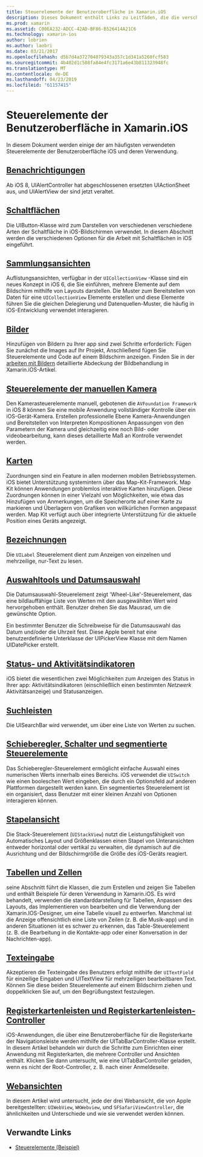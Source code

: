 ```yaml
---
title: Steuerelemente der Benutzeroberfläche in Xamarin.iOS
description: Dieses Dokument enthält Links zu Leitfäden, die die verschiedenen iOS Steuerelemente der Benutzeroberfläche für Xamarin.iOS-Entwickler zu beschreiben. Verknüpfter Inhalt wird erläutert, Warnungen, Schaltflächen, Auflistungsansichten, Bilder, Steuerelemente der manuellen Kamera, Zuordnungen, Bezeichnungen, dateiöffnungs-, datumserkennung und mehr.
ms.prod: xamarin
ms.assetid: C00EA232-ADCC-42AD-BF86-B526414A21C6
ms.technology: xamarin-ios
author: lobrien
ms.author: laobri
ms.date: 03/21/2017
ms.openlocfilehash: d5b7d4a372704079343a357c1d341a5260fcf583
ms.sourcegitcommit: 4b402d1c508fa84e4fc3171a6e43b811323948fc
ms.translationtype: MT
ms.contentlocale: de-DE
ms.lasthandoff: 04/23/2019
ms.locfileid: "61157415"
---
```

# <a name="user-interface-controls-in-xamarinios"></a>Steuerelemente der Benutzeroberfläche in Xamarin.iOS

In diesem Dokument werden einige der am häufigsten verwendeten Steuerelemente der Benutzeroberfläche iOS und deren Verwendung.

## <a name="alertsalertsmd"></a>[Benachrichtigungen](alerts.md)

Ab iOS 8, UIAlertController hat abgeschlossenen ersetzten UIActionSheet aus, und UIAlertView der sind jetzt veraltet.

## <a name="buttonsbuttonsmd"></a>[Schaltflächen](buttons.md)

Die UIButton-Klasse wird zum Darstellen von verschiedenen verschiedene Arten der Schaltfläche in iOS-Bildschirmen verwendet. In diesem Abschnitt werden die verschiedenen Optionen für die Arbeit mit Schaltflächen in iOS eingeführt.

## <a name="collection-viewsuicollectionviewmd"></a>[Sammlungsansichten](uicollectionview.md)

Auflistungsansichten, verfügbar in der `UICollectionView` -Klasse sind ein neues Konzept in iOS 6, die Sie einführen, mehrere Elemente auf dem Bildschirm mithilfe von Layouts darstellen. Die Muster zum Bereitstellen von Daten für eine `UICollectionView` Elemente erstellen und diese Elemente führen Sie die gleichen Delegierung und Datenquellen-Muster, die häufig in iOS-Entwicklung verwendet interagieren.

## <a name="imagesimagemd"></a>[Bilder](image.md)

Hinzufügen von Bildern zu Ihrer app sind zwei Schritte erforderlich: Fügen Sie zunächst die Images auf Ihr Projekt, Anschließend fügen Sie Steuerelemente und Code auf einem Bildschirm anzeigen. Finden Sie in der [arbeiten mit Bildern](~/ios/app-fundamentals/images-icons/index.md) detaillierte Abdeckung der Bildbehandlung in Xamarin.iOS-Artikel.

## <a name="manual-camera-controlsintro-to-manual-camera-controlsmd"></a>[Steuerelemente der manuellen Kamera](intro-to-manual-camera-controls.md)

Den Kamerasteuerelemente manuell, gebotenen die `AVFoundation Framework` in iOS 8 können Sie eine mobile Anwendung vollständiger Kontrolle über ein iOS-Gerät-Kamera. Erstellen professionelle Ebene Kamera-Anwendungen und Bereitstellen von Interpreten Kompositionen Anpassungen von den Parametern der Kamera und gleichzeitig eine noch Bild- oder videobearbeitung, kann dieses detaillierte Maß an Kontrolle verwendet werden.

## <a name="mapsios-mapsindexmd"></a>[Karten](ios-maps/index.md)

Zuordnungen sind ein Feature in allen modernen mobilen Betriebssystemen. iOS bietet Unterstützung systemintern über das Map-Kit-Framework. Map Kit können Anwendungen problemlos interaktive Karten hinzufügen. Diese Zuordnungen können in einer Vielzahl von Möglichkeiten, wie etwa das Hinzufügen von Anmerkungen, um die Speicherorte auf einer Karte zu markieren und Überlagern von Grafiken von willkürlichen Formen angepasst werden. Map Kit verfügt auch über integrierte Unterstützung für die aktuelle Position eines Geräts angezeigt.

## <a name="labelslabelsmd"></a>[Bezeichnungen](labels.md)

Die `UILabel` Steuerelement dient zum Anzeigen von einzelnen und mehrzeilige, nur-Text zu lesen.

## <a name="pickers-and-date-pickerspickermd"></a>[Auswahltools und Datumsauswahl](picker.md)

Die Datumsauswahl-Steuerelement zeigt 'Wheel-Like'-Steuerelement, das eine bildlauffähige Liste von Werten mit den ausgewählten Wert wird hervorgehoben enthält. Benutzer drehen Sie das Mausrad, um die gewünschte Option.

Ein bestimmter Benutzer die Schreibweise für die Datumsauswahl das Datum und/oder die Uhrzeit fest. Diese Apple bereit hat eine benutzerdefinierte Unterklasse der UIPickerView Klasse mit dem Namen UIDatePicker erstellt.

## <a name="progress-and-activity-indicatorsprogress-activity-indicatormd"></a>[Status- und Aktivitätsindikatoren](progress-activity-indicator.md)

iOS bietet die wesentlichen zwei Möglichkeiten zum Anzeigen des Status in Ihrer app: Aktivitätsindikatoren (einschließlich einen bestimmten _Netzwerk_ Aktivitätsanzeige) und Statusanzeigen.

## <a name="search-barssearchbarmd"></a>[Suchleisten](searchbar.md)

Die UISearchBar wird verwendet, um über eine Liste von Werten zu suchen. 

## <a name="sliders-switches-and-segmented-controlsslider-switch-segmented-controlsmd"></a>[Schieberegler, Schalter und segmentierte Steuerelemente](slider-switch-segmented-controls.md)

Das Schieberegler-Steuerelement ermöglicht einfache Auswahl eines numerischen Werts innerhalb eines Bereichs. iOS verwendet die `UISwitch` wie einen booleschen Wert eingeben, die durch ein Optionsfeld auf anderen Plattformen dargestellt werden kann. Ein segmentiertes Steuerelement ist ein organisiert, dass Benutzer mit einer kleinen Anzahl von Optionen interagieren können.

## <a name="stack-viewuistackviewmd"></a>[Stapelansicht](uistackview.md)

Die Stack-Steuerelement (`UIStackView`) nutzt die Leistungsfähigkeit von Automatisches Layout und Größenklassen einen Stapel von Unteransichten entweder horizontal oder vertikal zu verwalten, die dynamisch auf die Ausrichtung und der Bildschirmgröße die Größe des iOS-Geräts reagiert.

## <a name="tables-and-cellstablesindexmd"></a>[Tabellen und Zellen](tables/index.md)

seine Abschnitt führt die Klassen, die zum Erstellen und zeigen Sie Tabellen und enthält Beispiele für deren Verwendung in Xamarin.iOS. Es wird behandelt, verwenden die standarddarstellung für Tabellen, Anpassen des Layouts, das Implementieren von bearbeiten und die Verwendung der Xamarin.IOS-Designer, um eine Tabelle visuell zu entwerfen. Manchmal ist die Anzeige offensichtlich eine Liste von Zeilen (z. B. die Musik-app) und in anderen Situationen ist es schwer zu erkennen, das Table-Steuerelement (z. B. die Bearbeitung in die Kontakte-app oder einer Konversation in der Nachrichten-app).

## <a name="text-inputtext-inputmd"></a>[Texteingabe](text-input.md)

Akzeptieren die Texteingabe des Benutzers erfolgt mithilfe der `UITextField` für einzeilige Eingaben und UITextView für mehrzeiligen bearbeitbaren Text. Können Sie diese beiden Steuerelemente auf einem Bildschirm ziehen und doppelklicken Sie auf, um den Begrüßungstext festzulegen.

## <a name="tab-bars-and-tab-bar-controllerscreating-tabbed-applicationsmd"></a>[Registerkartenleisten und Registerkartenleisten-Controller](creating-tabbed-applications.md)

iOS-Anwendungen, die über eine Benutzeroberfläche für die Registerkarte der Navigationsleiste werden mithilfe der UITabBarController-Klasse erstellt. In diesem Artikel behandeln wir durch die Schritte zum Einrichten einer Anwendung mit Registerkarten, die mehrere Controller und Ansichten enthält. Klicken Sie dann untersucht, wie eine UITabBarController geladen, wenn es nicht der Root-Controller, z. B. nach einer Anmeldeseite.

## <a name="web-viewsuiwebviewmd"></a>[Webansichten](uiwebview.md)

In diesem Artikel wird untersucht, jede der drei Webansicht, die von Apple bereitgestellten: `UIWebView`, `WKWebview`, und `SFSafariViewController`, die ähnlichkeiten und Unterschiede und wie sie verwendet werden können.

## <a name="related-links"></a>Verwandte Links

- [Steuerelemente (Beispiel)](https://developer.xamarin.com/samples/Controls/)
